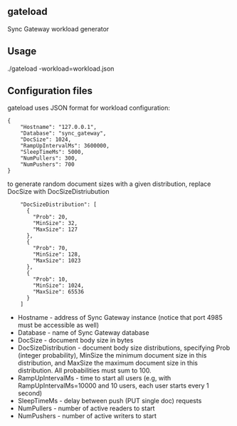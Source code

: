gateload
--------

Sync Gateway workload generator

Usage
-----

./gateload -workload=workload.json

Configuration files
-------------------

gateload uses JSON format for workload configuration:

    {
        "Hostname": "127.0.0.1",
        "Database": "sync_gateway",
        "DocSize": 1024,
        "RampUpIntervalMs": 3600000,
        "SleepTimeMs": 5000,
        "NumPullers": 300,
        "NumPushers": 700
    }

to generate random document sizes with a given distribution, replace DocSize with DocSizeDistriubution

        "DocSizeDistribution": [
          {
            "Prob": 20,
            "MinSize": 32,
            "MaxSize": 127
          },
          {
            "Prob": 70,
            "MinSize": 128,
            "MaxSize": 1023
          },
          {
            "Prob": 10,
            "MinSize": 1024,
            "MaxSize": 65536
          }
        ]

* Hostname - address of Sync Gateway instance (notice that port 4985 must be accessible as well)
* Database - name of Sync Gateway database
* DocSize - document body size in bytes
* DocSizeDistribution - document body size distributions, specifying Prob (integer probability), MinSize the minimum document size in this distribution, and MaxSize the maximum document size in this distribution.  All probabilities must sum to 100.
* RampUpIntervalMs - time to start all users (e.g, with RampUpIntervalMs=10000 and 10 users, each user starts every 1 second)
* SleepTimeMs - delay between push (PUT single doc) requests
* NumPullers - number of active readers to start
* NumPushers - number of active writers to start
